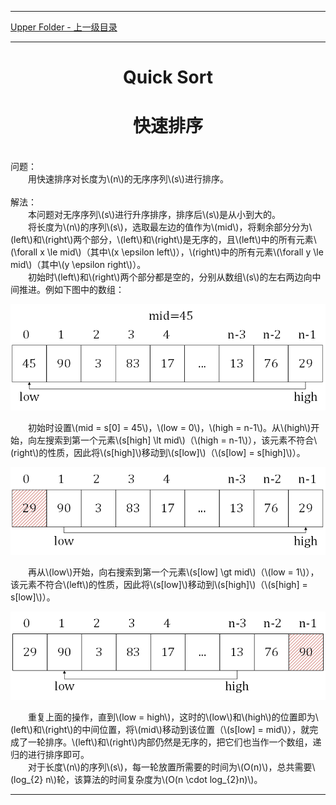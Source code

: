 <script type="text/javascript" async src="//cdn.bootcss.com/mathjax/2.7.0/MathJax.js?config=TeX-AMS-MML_HTMLorMML"></script>
<script type="text/javascript" async src="https://cdnjs.cloudflare.com/ajax/libs/mathjax/2.7.1/MathJax.js?config=TeX-MML-AM_CHTML"></script>


--------
[Upper Folder - 上一级目录](../)


--------

<div>
<h1 align="center"> Quick Sort </h1>
<h1 align="center"> 快速排序 </h1>
<br>
问题： <br>
&emsp;&emsp;用快速排序对长度为\(n\)的无序序列\(s\)进行排序。 <br>
<br>
解法： <br>
&emsp;&emsp;本问题对无序序列\(s\)进行升序排序，排序后\(s\)是从小到大的。 <br>
&emsp;&emsp;将长度为\(n\)的序列\(s\)，选取最左边的值作为\(mid\)，将剩余部分分为\(left\)和\(right\)两个部分，\(left\)和\(right\)是无序的，且\(left\)中的所有元素\(\forall x \le mid\)（其中\(x \epsilon left\)），\(right\)中的所有元素\(\forall y \le mid\)（其中\(y \epsilon right\)）。 <br>
&emsp;&emsp;初始时\(left\)和\(right\)两个部分都是空的，分别从数组\(s\)的左右两边向中间推进。例如下图中的数组： <br>
<p align="center"><img src="../res/QuickSort1.png" /></p>
&emsp;&emsp;初始时设置\(mid = s[0] = 45\)，\(low = 0\)，\(high = n-1\)。从\(high\)开始，向左搜索到第一个元素\(s[high] \lt mid\)（\(high = n-1\)），该元素不符合\(right\)的性质，因此将\(s[high]\)移动到\(s[low]\)（\(s[low] = s[high]\)）。 <br>
<p align="center"><img src="../res/QuickSort2.png" /></p>
&emsp;&emsp;再从\(low\)开始，向右搜索到第一个元素\(s[low] \gt mid\)（\(low = 1\)），该元素不符合\(left\)的性质，因此将\(s[low]\)移动到\(s[high]\)（\(s[high] = s[low]\)）。 <br>
<p align="center"><img src="../res/QuickSort3.png" /></p>
&emsp;&emsp;重复上面的操作，直到\(low = high\)，这时的\(low\)和\(high\)的位置即为\(left\)和\(right\)的中间位置，将\(mid\)移动到该位置（\(s[low] = mid\)），就完成了一轮排序。\(left\)和\(right\)内部仍然是无序的，把它们也当作一个数组，递归的进行排序即可。 <br>
&emsp;&emsp;对于长度\(n\)的序列\(s\)，每一轮放置所需要的时间为\(O(n)\)，总共需要\(log_{2} n\)轮，该算法的时间复杂度为\(O(n \cdot log_{2}⁡n)\)。 <br>
</div>


--------
